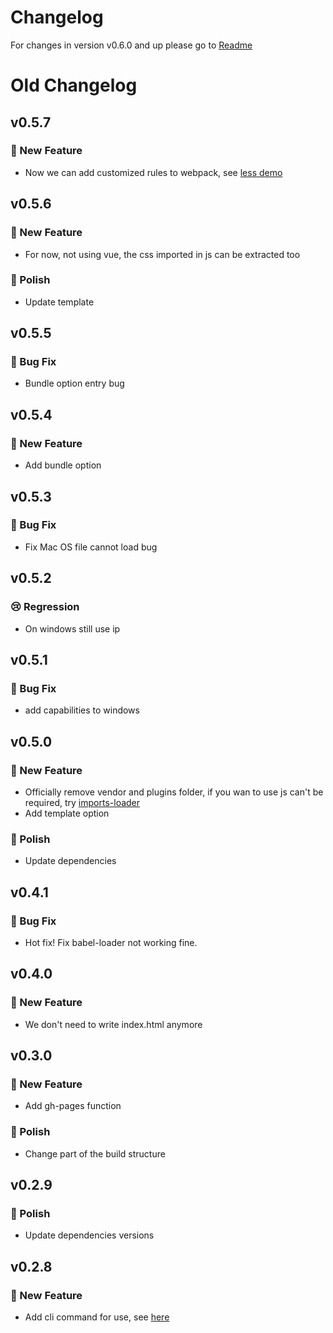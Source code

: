 # Changelog

For changes in version v0.6.0 and up please go to [Readme](https://github.com/iapYang/iapyang-vue-template/blob/master/README.md)

# Old Changelog

## v0.5.7

### 🚀 New Feature

- Now we can add customized rules to webpack, see [less demo](https://github.com/iapYang/iapyang-vue-template/blob/master/demo/less_dom.js)

## v0.5.6

### 🚀 New Feature

-  For now, not using vue, the css imported in js can be extracted too

### 💅 Polish

- Update template


## v0.5.5

### 🐛 Bug Fix

- Bundle option entry bug

## v0.5.4

### 🚀 New Feature

- Add bundle option

## v0.5.3

### 🐛 Bug Fix

- Fix Mac OS file cannot load bug

## v0.5.2

### 😢 Regression

- On windows still use ip

## v0.5.1

### 🐛 Bug Fix

- add capabilities to windows

## v0.5.0

### 🚀 New Feature

- Officially remove vendor and plugins folder, if you wan to use js can't be required, try [imports-loader](https://github.com/webpack-contrib/imports-loader)
- Add template option

### 💅 Polish

- Update dependencies

## v0.4.1

### 🐛 Bug Fix

- Hot fix! Fix babel-loader not working fine.

## v0.4.0

### 🚀 New Feature

- We don't need to write index.html anymore

## v0.3.0

### 🚀 New Feature

- Add gh-pages function

### 💅 Polish

- Change part of the build structure

## v0.2.9

### 💅 Polish

- Update dependencies versions

## v0.2.8

### 🚀 New Feature

- Add cli command for use, see [here](#configuration)